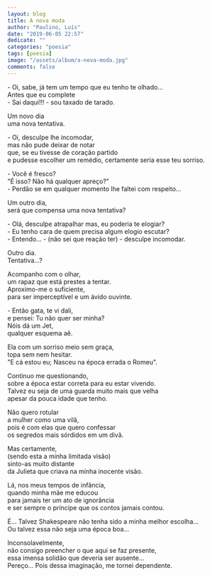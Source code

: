 ```yaml
---
layout: blog
title: A nova moda
author: "Paulino, Luís"
date: "2019-06-05 22:57"
dedicate: ""
categories: "poesia"
tags: [poesia]
image: "/assets/album/a-nova-moda.jpg"
comments: false
---
```

\- Oi, sabe, já tem um tempo que eu tenho te olhado...\
Antes que eu complete\
\- Sai daqui!!! - sou taxado de tarado.

Um novo dia\
uma nova tentativa.

\- Oi, desculpe lhe incomodar,\
mas não pude deixar de notar\
que, se eu tivesse de coração partido\
e pudesse escolher um remédio, certamente seria esse teu sorriso.

\- Você é fresco?\
"É isso? Não há qualquer apreço?"\
\- Perdão se em qualquer momento lhe faltei com respeito...

Um outro dia,\
será que compensa uma nova tentativa?

\- Olá, desculpe atrapalhar mas, eu poderia te elogiar?\
\- Eu tenho cara de quem precisa algum elogio escutar?\
\- Entendo... - (não sei que reação ter) - desculpe incomodar.

Outro dia.\
Tentativa...?

Acompanho com o olhar,\
um rapaz que está prestes a tentar.\
Aproximo-me o suficiente,\
para ser imperceptível e um ávido ouvinte.

\- Então gata, te vi dali,\
e pensei: Tu não quer ser minha?\
Nóis dá um Jet,\
qualquer esquema aê.

Ela com um sorriso meio sem graça,\
topa sem nem hesitar.\
"E cá estou eu; Nasceu na época errada o Romeu".

Continuo me questionando,\
sobre a época estar correta para eu estar vivendo.\
Talvez eu seja de uma guarda muito mais que velha\
apesar da pouca idade que tenho.

Não quero rotular\
a mulher como uma vilã,\
pois é com elas que quero confessar\
os segredos mais sórdidos em um divã.

Mas certamente,\
(sendo esta a minha limitada visão)\
sinto-as muito distante\
da Julieta que criava na minha inocente visão.

Lá, nos meus tempos de infância,\
quando minha mãe me educou\
para jamais ter um ato de ignorância\
e ser sempre o príncipe que os contos jamais contou.

É... Talvez Shakespeare não tenha sido a minha melhor escolha...\
Ou talvez essa não seja uma época boa...

Inconsolavelmente,\
não consigo preencher o que aqui se faz presente,\
essa imensa solidão que deveria ser ausente...\
Pereço... Pois dessa imaginação, me tornei dependente.
